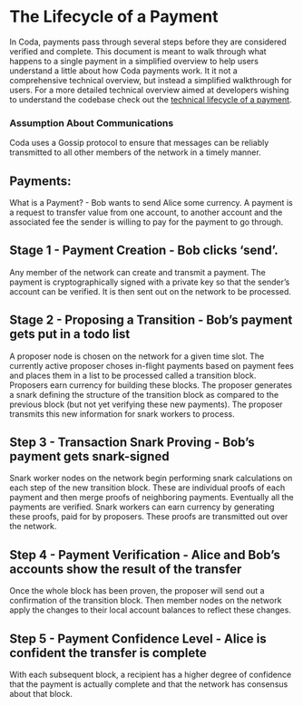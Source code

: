 # The Lifecycle of a Payment

In Coda, payments pass through several steps before they are considered verified and complete. This document is meant to walk through what happens to a single payment in a simplified overview to help users understand a little about how Coda payments work. It it not a comprehensive technical overview, but instead a simplified walkthrough for users. For a more detailed technical overview aimed at developers wishing to understand the codebase check out the [technical lifecycle of a payment](lifecycle_of_a_payment_technical.md).

### Assumption About Communications
Coda uses a Gossip protocol to ensure that messages can be reliably transmitted to all other members of the network in a timely manner.

## Payments:
What is a Payment? - Bob wants to send Alice some currency.
A payment is a request to transfer value from one account, to another account and the associated fee the sender is willing to pay for the payment to go through.

## Stage 1 - Payment Creation - Bob clicks ‘send’.
Any member of the network can create and transmit a payment. The payment is
cryptographically signed with a private key so that the sender’s account can be verified. It is then sent out on the network to be processed.

## Stage 2 - Proposing a Transition - Bob’s payment gets put in a todo list
A proposer node is chosen on the network for a given time slot. The currently active proposer choses in-flight payments based on payment fees and places them in a list to be processed called a transition block. Proposers earn currency for building these blocks. The proposer generates a snark defining the structure of the transition block as compared to the previous block (but not yet verifying these new payments). The proposer transmits this new information for snark workers to process.

## Step 3 - Transaction Snark Proving - Bob’s payment gets snark-signed
Snark worker nodes on the network begin performing snark calculations on each step of the new transition block. These are individual proofs of each payment and then merge proofs of neighboring payments. Eventually all the payments are verified. Snark workers can earn currency by generating these proofs, paid for by proposers. These proofs are transmitted out over the network.

## Step 4 - Payment Verification - Alice and Bob’s accounts show the result of the transfer
Once the whole block has been proven, the proposer will send out a confirmation of the transition block. Then member nodes on the network apply the changes to their local account balances to reflect these changes.

## Step 5 - Payment Confidence Level - Alice is confident the transfer is complete
With each subsequent block, a recipient has a higher degree of confidence that the payment is actually complete and that the network has consensus about that block.

